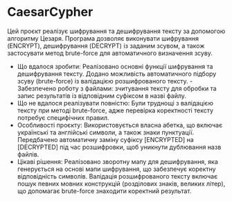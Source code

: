 # CaesarCypher
Цей проєкт реалізує шифрування та дешифрування тексту за допомогою алгоритму Цезаря. Програма дозволяє виконувати шифрування (ENCRYPT), дешифрування (DECRYPT) із заданим зсувом, а також застосувати метод brute-force для автоматичного визначення зсуву.

- Що вдалося зробити: Реалізовано основні функції шифрування та дешифрування тексту. Додано можливість автоматичного підбору зсуву (brute-force) із валідацією розшифрованого тексту. - Забезпечено роботу з файлами: зчитування тексту для обробки та запис результатів із відповідним суфіксом в назві файлу.
- Що не вдалося реалізувати повністю: Були труднощі з валідацією тексту при методі brute-force, адже перевірка коректності тексту потребує специфічних правил.
- Особливості проєкту: Використовується власна абетка, що включає українські та англійські символи, а також знаки пунктуації. Передбачено автоматичну заміну суфіксу [ENCRYPTED] на [DECRYPTED] під час розшифровки, щоб уникнути дублювання назв файлів.
- Цікаві рішення: Реалізовано зворотну мапу для дешифрування, яка генерується на основі мапи шифрування, що забезпечує коректну відповідність символів. Валідація розшифрованого тексту включає пошук певних мовних конструкцій (розділових знаків, великих літер), що допомагає brute-force знаходити коректний результат.
